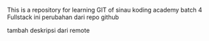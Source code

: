 This is a repository for learning GIT of sinau koding academy batch 4 Fullstack
ini perubahan dari repo github

tambah deskripsi dari remote
